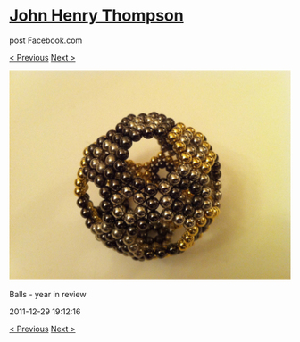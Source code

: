 # [John Henry Thompson](../README.md)
post Facebook.com

[< Previous](2011-12-29-4.md) [Next >](2011-12-29-6.md)

[![](../media/2011-12-29/Balls-year-in-review-4.jpg)](../README.md)

Balls - year in review

2011-12-29 19:12:16

[< Previous](2011-12-29-4.md) [Next >](2011-12-29-6.md)